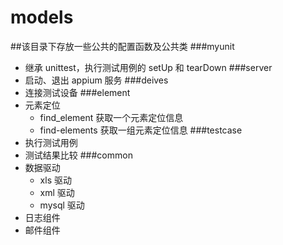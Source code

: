 # models
##该目录下存放一些公共的配置函数及公共类
###myunit
- 继承 unittest，执行测试用例的 setUp 和 tearDown
###server
- 启动、退出 appium 服务
###deives
- 连接测试设备
###element
- 元素定位
  - find_element 获取一个元素定位信息
  - find-elements 获取一组元素定位信息
###testcase
- 执行测试用例
- 测试结果比较
###common
- 数据驱动
    - xls 驱动
    - xml 驱动
    - mysql 驱动
- 日志组件
- 邮件组件 
